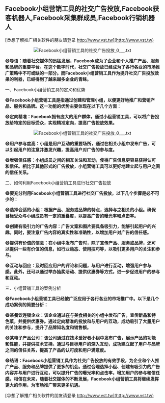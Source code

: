 ## **Facebook小组营销工具的社交广告投放,Facebook获客机器人,Facebook采集群成员,Facebook行销机器人**

[😍想了解推广相关软件的朋友请登录 http://www.vst.tw](http://www.vst.tw)

 <center><img src="https://vst.tw/MP4/tuiguang/png/0.png" alt="Facebook小组营销工具的社交广告投放_0___.txt"></center>

**😄导语：随着社交媒体的迅猛发展，Facebook成为了企业和个人推广产品、服务和品牌的重要平台。在这个数字时代，社交广告投放已经成为了各行各业的市场推广策略中不可或缺的一部分。而Facebook小组营销工具作为提升社交广告投放效果的利器，已经得到了越来越多企业的青睐。**

一、Facebook小组营销工具的定义和优势

**😄Facebook小组营销工具是指通过创建和管理小组，以便更好地推广和营销产品、服务和品牌。这一功能的优势主要体现在以下几个方面：**

**😄定向精准：Facebook拥有庞大的用户群体，通过小组营销工具，可以将广告投放给特定的目标受众，实现精准定向，提高广告投放效果。**

 <center><img src="https://vst.tw/MP4/tuiguang/png/0.png" alt="Facebook小组营销工具的社交广告投放_0___.txt"></center>

**😄用户参与度高：小组是用户互动的重要场所，通过在相关小组中发布广告，可以引起用户的注意并激发兴趣，提高用户对广告的参与度。**

**😄增强信任感：小组成员之间的相互关注和互动，使得广告信息更容易获得认可和信任。相比于其他形式的广告投放，小组营销工具可以更好地建立起与用户之间的信任关系。**

二、如何利用Facebook小组营销工具进行社交广告投放

**😄要充分利用Facebook小组营销工具进行社交广告投放，以下几个步骤是必不可少的：**

**😄选择合适的小组：根据产品、服务或品牌的特点，选择与之相关的小组。确保目标受众与小组成员有一定的重叠度，以提高广告的曝光率和点击率。**

**😄创建有吸引力的广告内容：广告文案和图片要具备吸引力，能够引起用户的兴趣。同时，要注意广告内容的真实性和准确性，以增加用户对广告的信任感。**

**😄提供有价值的信息：在小组中发布广告时，除了宣传产品、服务或品牌，还可以提供一些有价值的信息，如行业动态、使用技巧等，以吸引更多用户的关注和参与。**

**😄互动与回应：及时回应用户的评论和问题，与用户进行互动，增强用户参与感。此外，还可以通过举办抽奖活动、提供优惠券等方式，进一步促进用户的参与和互动。**

三、小组营销工具的案例分析

**😄Facebook小组营销工具已经被广泛应用于各行各业的市场推广中。以下是几个成功案例的简要分析：**

**😄某餐饮连锁企业：该企业通过在与美食相关的小组中发布广告，宣传新品和特色菜，并提供优惠券。通过定向精准的投放和与用户的互动，成功吸引了大量用户的关注和参与，提升了品牌知名度和销售额。**

**😄某电子产品公司：该公司通过在技术爱好者小组中发布广告，展示产品的功能和性能，并提供技术支持。通过与目标用户的深入互动，成功建立起了用户与品牌之间的信任关系，提高了产品的认可度和用户满意度。**

**😄结语：Facebook小组营销工具作为社交广告投放的有效手段，为企业和个人推广产品、服务和品牌提供了更多的机会。通过合理选择小组、创建有吸引力的广告内容并与用户进行互动，可以提升广告的曝光率和点击率，增加用户的参与和信任感。相信在未来，随着社交媒体的不断发展，Facebook小组营销工具将继续发挥更大的作用，为市场推广带来更多机遇。**

[😍想了解推广相关软件的朋友请登录 http://www.vst.tw](http://www.vst.tw)



